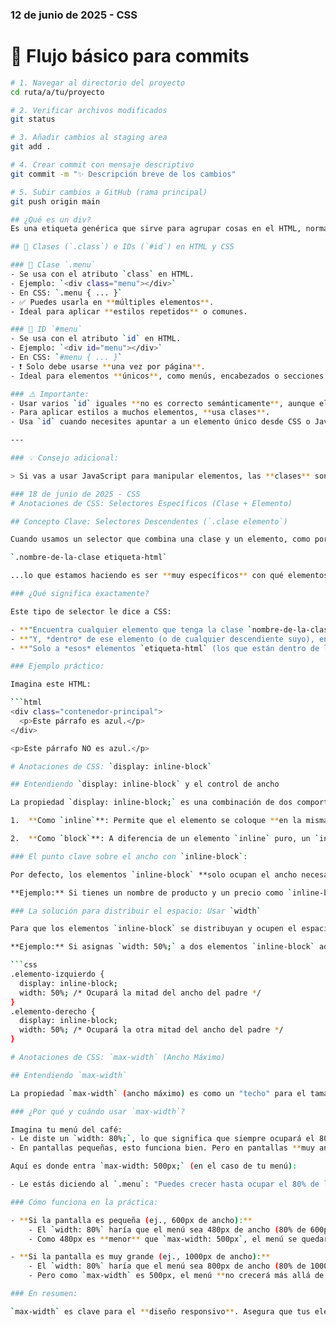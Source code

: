 ### 12 de junio de 2025 - CSS

# 🔄 Flujo básico para commits
```bash
# 1. Navegar al directorio del proyecto
cd ruta/a/tu/proyecto

# 2. Verificar archivos modificados
git status

# 3. Añadir cambios al staging area
git add .

# 4. Crear commit con mensaje descriptivo
git commit -m "✨ Descripción breve de los cambios"

# 5. Subir cambios a GitHub (rama principal)
git push origin main

## ¿Qué es un div?
Es una etiqueta genérica que sirve para agrupar cosas en el HTML, normalmente para diseñar mejor la página con CSS . No tiene significado especial, solo es útil para organizar el diseño.

## 📝 Clases (`.class`) e IDs (`#id`) en HTML y CSS

### 🔹 Clase `.menu`
- Se usa con el atributo `class` en HTML.
- Ejemplo: `<div class="menu"></div>`
- En CSS: `.menu { ... }`
- ✅ Puedes usarla en **múltiples elementos**.
- Ideal para aplicar **estilos repetidos** o comunes.

### 🔹 ID `#menu`
- Se usa con el atributo `id` en HTML.
- Ejemplo: `<div id="menu"></div>`
- En CSS: `#menu { ... }`
- ❗ Solo debe usarse **una vez por página**.
- Ideal para elementos **únicos**, como menús, encabezados o secciones principales.

### ⚠️ Importante:
- Usar varios `id` iguales **no es correcto semánticamente**, aunque el navegador lo acepte.
- Para aplicar estilos a muchos elementos, **usa clases**.
- Usa `id` cuando necesites apuntar a un elemento único desde CSS o JavaScript.

---

### 💡 Consejo adicional:

> Si vas a usar JavaScript para manipular elementos, las **clases** son más flexibles, mientras que los **ids** te permiten seleccionar rápidamente un elemento con `document.getElementById("menu")`.

### 18 de junio de 2025 - CSS
# Anotaciones de CSS: Selectores Específicos (Clase + Elemento)

## Concepto Clave: Selectores Descendentes (`.clase elemento`)

Cuando usamos un selector que combina una clase y un elemento, como por ejemplo:

`.nombre-de-la-clase etiqueta-html`

...lo que estamos haciendo es ser **muy específicos** con qué elementos HTML queremos aplicar un estilo.

### ¿Qué significa exactamente?

Este tipo de selector le dice a CSS:

- **"Encuentra cualquier elemento que tenga la clase `nombre-de-la-clase`."**
- **"Y, *dentro* de ese elemento (o de cualquier descendiente suyo), encuentra todos los `etiqueta-html`."**
- **"Solo a *esos* elementos `etiqueta-html` (los que están dentro de la clase especificada) se les aplicarán los estilos definidos."**

### Ejemplo práctico:

Imagina este HTML:

```html
<div class="contenedor-principal">
  <p>Este párrafo es azul.</p>
</div>

<p>Este párrafo NO es azul.</p>

# Anotaciones de CSS: `display: inline-block`

## Entendiendo `display: inline-block` y el control de ancho

La propiedad `display: inline-block;` es una combinación de dos comportamientos de visualización de elementos HTML:

1.  **Como `inline`**: Permite que el elemento se coloque **en la misma línea** que otros elementos (si hay espacio). Esto es ideal cuando quieres que varios elementos aparezcan uno al lado del otro, como en un menú donde el nombre del producto y su precio comparten la misma línea.

2.  **Como `block`**: A diferencia de un elemento `inline` puro, un `inline-block` te permite **establecer propiedades de bloque** como `width` (ancho), `height` (alto), `margin` (margen) y `padding` (relleno). Esto te da control sobre sus dimensiones y el espacio a su alrededor.

### El punto clave sobre el ancho con `inline-block`:

Por defecto, los elementos `inline-block` **solo ocupan el ancho necesario para su propio contenido**. Esto significa que si no les indicas un ancho específico, se "pegarán" a los elementos contiguos, sin expandirse para llenar el espacio disponible en su línea.

**Ejemplo:** Si tienes un nombre de producto y un precio como `inline-block` sin un ancho definido:

### La solución para distribuir el espacio: Usar `width`

Para que los elementos `inline-block` se distribuyan y ocupen el espacio deseado (por ejemplo, para que uno se alinee a la izquierda y otro a la derecha dentro de un contenedor), necesitas asignarles una propiedad `width` explícitamente.

**Ejemplo:** Si asignas `width: 50%;` a dos elementos `inline-block` adyacentes dentro de un contenedor:

```css
.elemento-izquierdo {
  display: inline-block;
  width: 50%; /* Ocupará la mitad del ancho del padre */
}
.elemento-derecho {
  display: inline-block;
  width: 50%; /* Ocupará la otra mitad del ancho del padre */
}

# Anotaciones de CSS: `max-width` (Ancho Máximo)

## Entendiendo `max-width`

La propiedad `max-width` (ancho máximo) es como un "techo" para el tamaño de un elemento. Le dice al navegador que un elemento **nunca debe ser más ancho que el valor especificado**.

### ¿Por qué y cuándo usar `max-width`?

Imagina tu menú del café:
- Le diste un `width: 80%;`, lo que significa que siempre ocupará el 80% del ancho de la pantalla.
- En pantallas pequeñas, esto funciona bien. Pero en pantallas **muy anchas** (como un monitor grande), ese 80% puede ser ¡enorme! Los nombres del café y los precios se verían súper separados y el menú se estiraría demasiado.

Aquí es donde entra `max-width: 500px;` (en el caso de tu menú):

- Le estás diciendo al `.menu`: "Puedes crecer hasta ocupar el 80% de la pantalla, **PERO NUNCA PASES DE 500 píxeles de ancho**, incluso si el 80% es más grande que 500px."

### Cómo funciona en la práctica:

- **Si la pantalla es pequeña (ej., 600px de ancho):**
    - El `width: 80%` haría que el menú sea 480px de ancho (80% de 600px).
    - Como 480px es **menor** que `max-width: 500px`, el menú se quedará en 480px. ¡Todo bien!

- **Si la pantalla es muy grande (ej., 1000px de ancho):**
    - El `width: 80%` haría que el menú sea 800px de ancho (80% de 1000px).
    - Pero como `max-width` es 500px, el menú **no crecerá más allá de 500px**, aunque tenga espacio. Se mantendrá en 500px. ¡Así evitas que se estire demasiado!

### En resumen:

`max-width` es clave para el **diseño responsivo**. Asegura que tus elementos sean flexibles y ocupen un porcentaje del espacio disponible, pero los **limita** a un tamaño máximo para que no se vean raros o ilegibles en pantallas muy grandes. Ayuda a que tu diseño se vea bien en cualquier dispositivo.